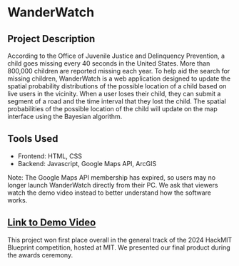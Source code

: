 # WanderWatch

## Project Description
According to the Office of Juvenile Justice and Delinquency Prevention, a child goes missing every 40 seconds in the United States. More than 800,000 children are reported missing each year. To help aid the search for missing children, WanderWatch is a web application designed to update the spatial probability distributions of the possible location of a child based on live users in the vicinity. When a user loses their child, they can submit a segment of a road and the time interval that they lost the child. The spatial probabilities of the possible location of the child will update on the map interface using the Bayesian algorithm.

## Tools Used
* Frontend: HTML, CSS
* Backend: Javascript, Google Maps API, ArcGIS

Note: The Google Maps API membership has expired, so users may no longer launch WanderWatch directly from their PC. We ask that viewers watch the demo video instead to better understand how the software works.

## [Link to Demo Video](https://www.youtube.com/watch?v=WGrJUvzPQmE&t=1397s)
This project won first place overall in the general track of the 2024 HackMIT Blueprint competition, hosted at MIT. We presented our final product during the awards ceremony.
